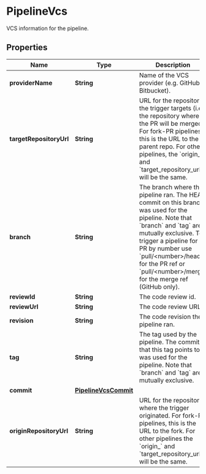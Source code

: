 

# PipelineVcs

VCS information for the pipeline.

## Properties

| Name | Type | Description | Notes |
|------------ | ------------- | ------------- | -------------|
|**providerName** | **String** | Name of the VCS provider (e.g. GitHub, Bitbucket). |  |
|**targetRepositoryUrl** | **String** | URL for the repository the trigger targets (i.e. the repository where the PR will be merged). For fork-PR pipelines, this is the URL to the parent repo. For other pipelines, the &#x60;origin_&#x60; and &#x60;target_repository_url&#x60;s will be the same. |  |
|**branch** | **String** | The branch where the pipeline ran. The HEAD commit on this branch was used for the pipeline. Note that &#x60;branch&#x60; and &#x60;tag&#x60; are mutually exclusive. To trigger a pipeline for a PR by number use &#x60;pull/&lt;number&gt;/head&#x60; for the PR ref or &#x60;pull/&lt;number&gt;/merge&#x60; for the merge ref (GitHub only). |  [optional] |
|**reviewId** | **String** | The code review id. |  [optional] |
|**reviewUrl** | **String** | The code review URL. |  [optional] |
|**revision** | **String** | The code revision the pipeline ran. |  |
|**tag** | **String** | The tag used by the pipeline. The commit that this tag points to was used for the pipeline. Note that &#x60;branch&#x60; and &#x60;tag&#x60; are mutually exclusive. |  [optional] |
|**commit** | [**PipelineVcsCommit**](PipelineVcsCommit.md) |  |  [optional] |
|**originRepositoryUrl** | **String** | URL for the repository where the trigger originated. For fork-PR pipelines, this is the URL to the fork. For other pipelines the &#x60;origin_&#x60; and &#x60;target_repository_url&#x60;s will be the same. |  |



